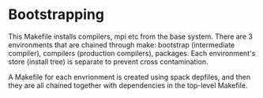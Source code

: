 # Bootstrapping

This Makefile installs compilers, mpi etc from the base system.
There are 3 environments that are chained through make: bootstrap (intermediate compiler), compilers (production compilers), packages.
Each environment's store (install tree) is separate to prevent cross contamination.

A Makefile for each envrionment is created using spack depfiles, and then they are all chained together with dependencies in the top-level Makefile.
